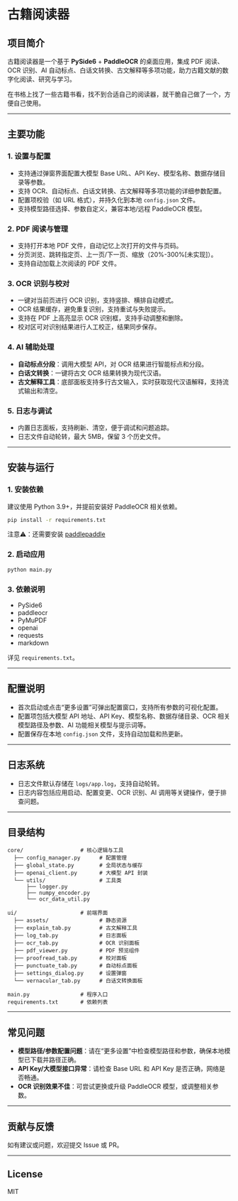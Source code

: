 # 古籍阅读器

## 项目简介

古籍阅读器是一个基于 **PySide6** + **PaddleOCR** 的桌面应用，集成 PDF 阅读、OCR 识别、AI 自动标点、白话文转换、古文解释等多项功能，助力古籍文献的数字化阅读、研究与学习。

在书格上找了一些古籍书看，找不到合适自己的阅读器，就干脆自己做了一个，方便自己使用。

---

## 主要功能

### 1. 设置与配置

- 支持通过弹窗界面配置大模型 Base URL、API Key、模型名称、数据存储目录等参数。
- 支持 OCR、自动标点、白话文转换、古文解释等多项功能的详细参数配置。
- 配置项校验（如 URL 格式），并持久化到本地 `config.json` 文件。
- 支持模型路径选择、参数自定义，兼容本地/远程 PaddleOCR 模型。

### 2. PDF 阅读与管理

- 支持打开本地 PDF 文件，自动记忆上次打开的文件与页码。
- 分页浏览、跳转指定页、上一页/下一页、缩放（20%-300%[未实现]）。
- 支持自动加载上次阅读的 PDF 文件。

### 3. OCR 识别与校对

- 一键对当前页进行 OCR 识别，支持竖排、横排自动模式。
- OCR 结果缓存，避免重复识别，支持重试与失败提示。
- 支持在 PDF 上高亮显示 OCR 识别框，支持手动调整和删除。
- 校对区可对识别结果进行人工校正，结果同步保存。

### 4. AI 辅助处理

- **自动标点分段**：调用大模型 API，对 OCR 结果进行智能标点和分段。
- **白话文转换**：一键将古文 OCR 结果转换为现代汉语。
- **古文解释工具**：底部面板支持多行古文输入，实时获取现代汉语解释，支持流式输出和清空。

### 5. 日志与调试

- 内置日志面板，支持刷新、清空，便于调试和问题追踪。
- 日志文件自动轮转，最大 5MB，保留 3 个历史文件。

---

## 安装与运行

### 1. 安装依赖

建议使用 Python 3.9+，并提前安装好 PaddleOCR 相关依赖。

```bash
pip install -r requirements.txt
```
注意⚠️：还需要安装 [paddlepaddle](https://www.paddlepaddle.org.cn/install/quick)

### 2. 启动应用

```bash
python main.py
```

### 3. 依赖说明

- PySide6
- paddleocr
- PyMuPDF
- openai
- requests
- markdown

详见 `requirements.txt`。

---

## 配置说明

- 首次启动或点击“更多设置”可弹出配置窗口，支持所有参数的可视化配置。
- 配置项包括大模型 API 地址、API Key、模型名称、数据存储目录、OCR 相关模型路径及参数、AI 功能相关模型与提示词等。
- 配置保存在本地 `config.json` 文件，支持自动加载和热更新。

---

## 日志系统

- 日志文件默认存储在 `logs/app.log`，支持自动轮转。
- 日志内容包括应用启动、配置变更、OCR 识别、AI 调用等关键操作，便于排查问题。

---

## 目录结构

```
core/                  # 核心逻辑与工具
  ├── config_manager.py      # 配置管理
  ├── global_state.py        # 全局状态与缓存
  ├── openai_client.py       # 大模型 API 封装
  └── utils/                 # 工具类
      ├── logger.py
      ├── numpy_encoder.py
      └── ocr_data_util.py

ui/                    # 前端界面
  ├── assets/                # 静态资源
  ├── explain_tab.py         # 古文解释工具
  ├── log_tab.py             # 日志面板
  ├── ocr_tab.py             # OCR 识别面板
  ├── pdf_viewer.py          # PDF 预览组件
  ├── proofread_tab.py       # 校对面板
  ├── punctuate_tab.py       # 自动标点面板
  ├── settings_dialog.py     # 设置弹窗
  └── vernacular_tab.py      # 白话文转换面板

main.py                # 程序入口
requirements.txt       # 依赖列表
```

---

## 常见问题

- **模型路径/参数配置问题**：请在“更多设置”中检查模型路径和参数，确保本地模型已下载并路径正确。
- **API Key/大模型接口异常**：请检查 Base URL 和 API Key 是否正确，网络是否畅通。
- **OCR 识别效果不佳**：可尝试更换或升级 PaddleOCR 模型，或调整相关参数。

---

## 贡献与反馈

如有建议或问题，欢迎提交 Issue 或 PR。

---

## License

MIT